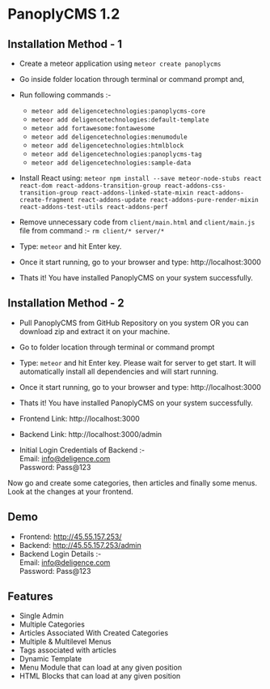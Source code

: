 # PanoplyCMS 1.2

## Installation Method - 1
- Create a meteor application using `meteor create panoplycms`
- Go inside folder location through terminal or command prompt and,
- Run following commands :-
	* `meteor add deligencetechnologies:panoplycms-core`
	* `meteor add deligencetechnologies:default-template`
	* `meteor add fortawesome:fontawesome`
	* `meteor add deligencetechnologies:menumodule`
	* `meteor add deligencetechnologies:htmlblock`
	* `meteor add deligencetechnologies:panoplycms-tag`
	* `meteor add deligencetechnologies:sample-data`
	
- Install React using: `meteor npm install --save meteor-node-stubs react react-dom react-addons-transition-group react-addons-css-transition-group react-addons-linked-state-mixin react-addons-create-fragment react-addons-update react-addons-pure-render-mixin react-addons-test-utils react-addons-perf`

- Remove unnecessary code from `client/main.html` and `client/main.js` file from command :- `rm client/* server/*`
- Type: `meteor` and hit Enter key.
- Once it start running, go to your browser and type: http://localhost:3000
- Thats it! You have installed PanoplyCMS on your system successfully.

## Installation Method - 2
- Pull PanoplyCMS from GitHub Repository on you system OR you can download zip and extract it on your machine.
- Go to folder location through terminal or command prompt
- Type: `meteor` and hit Enter key. Please wait for server to get start. It will automatically install all dependencies and will start running.
- Once it start running, go to your browser and type: http://localhost:3000
- Thats it! You have installed PanoplyCMS on your system successfully.

- Frontend Link: http://localhost:3000
- Backend Link: http://localhost:3000/admin

- Initial Login Credentials of Backend :-<br>
	Email: info@deligence.com<br>
	Password: Pass@123

Now go and create some categories, then articles and finally some menus. Look at the changes at your frontend.

## Demo
- Frontend: http://45.55.157.253/
- Backend: http://45.55.157.253/admin
- Backend Login Details :-<br>
	Email: info@deligence.com<br>
	Password: Pass@123

## Features
- Single Admin
- Multiple Categories
- Articles Associated With Created Categories
- Multiple & Multilevel Menus
- Tags associated with articles
- Dynamic Template
- Menu Module that can load at any given position
- HTML Blocks that can load at any given position
